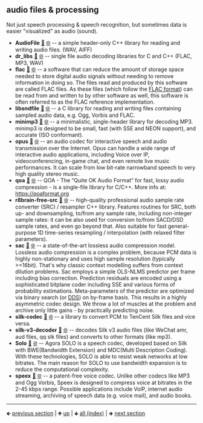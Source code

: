 

## audio files & processing

Not just speech processing & speech recognition, but sometimes data is easier "visualized" as audio (sound).

- **AudioFile** [📁](./AudioFile) [🌐](https://github.com/GerHobbelt/AudioFile) -- a simple header-only C++ library for reading and writing audio files. (WAV, AIFF)
- **dr_libs** [📁](./dr_libs) [🌐](https://github.com/GerHobbelt/dr_libs) -- single file audio decoding libraries for C and C++ (FLAC, MP3, WAV)
- **flac** [📁](./flac) [🌐](https://github.com/GerHobbelt/flac) -- a software that can reduce the amount of storage space needed to store digital audio signals without needing to remove information in doing so. The files read and produced by this software are called FLAC files. As these files (which follow the [FLAC format](https://xiph.org/flac/format.html)) can be read from and written to by other software as well, this software is often referred to as the FLAC reference implementation.
- **libsndfile** [📁](./libsndfile) [🌐](https://github.com/GerHobbelt/libsndfile) -- a C library for reading and writing files containing sampled audio data, e.g. Ogg, Vorbis and FLAC.
- **minimp3** [📁](./minimp3) [🌐](https://github.com/GerHobbelt/minimp3) -- a minimalistic, single-header library for decoding MP3. minimp3 is designed to be small, fast (with SSE and NEON support), and accurate (ISO conformant).
- **opus** [📁](./opus) [🌐](https://github.com/GerHobbelt/opus) -- an audio codec for interactive speech and audio transmission over the Internet. Opus can handle a wide range of interactive audio applications, including Voice over IP, videoconferencing, in-game  chat, and even remote live music performances. It can scale from low bit-rate narrowband speech to very high quality stereo music.
- **qoa** [📁](./qoa) [🌐](https://github.com/GerHobbelt/qoa) -- QOA - The “Quite OK Audio Format” for fast, lossy audio compression - is a single-file library for C/C++.  More info at: https://qoaformat.org
- **r8brain-free-src** [📁](./r8brain-free-src) [🌐](https://github.com/GerHobbelt/r8brain-free-src) -- high-quality professional audio sample rate converter (SRC) / resampler C++ library.  Features routines for SRC, both up- and downsampling, to/from any sample rate, including non-integer sample rates: it can be also used for conversion to/from SACD/DSD sample rates, and even go beyond that. Also suitable for fast general-purpose 1D time-series resampling / interpolation (with relaxed filter parameters).
- **sac** [📁](./sac) [🌐](https://github.com/GerHobbelt/sac) -- a state-of-the-art lossless audio compression model. Lossless audio compression is a complex problem, because PCM data is highly non-stationary and uses high sample resolution (typically >=16bit). That's why classic context modelling suffers from context dilution problems. Sac employs a simple OLS-NLMS predictor per frame including bias correction. Prediction residuals are encoded using a sophisticated bitplane coder including SSE and various forms of probability estimations. Meta-parameters of the predictor are optimized via binary search (or [DDS](https://agupubs.onlinelibrary.wiley.com/doi/10.1029/2005WR004723)) on by-frame basis. This results in a highly asymmetric codec design. We throw a lot of muscles at the problem and archive only little gains - by practically predicting noise.
- **silk-codec** [📁](./silk-codec) [🌐](https://github.com/GerHobbelt/silk-codec) -- a library to convert PCM to TenCent Silk files and vice versa.
- **silk-v3-decoder** [📁](./silk-v3-decoder) [🌐](https://github.com/GerHobbelt/silk-v3-decoder) -- decodes Silk v3 audio files (like WeChat amr, aud files, qq slk files) and converts to other formats (like mp3).
- **Solo** [📁](./Solo) [🌐](https://github.com/GerHobbelt/Solo) -- Agora SOLO is a speech codec, developed based on Silk with BWE(Bandwidth Extension) and MDC(Multi Description Coding). With these technologies, SOLO is able to resist weak networks at low bitrates. The main reason for SOLO to use bandwidth expansion is to reduce the computational complexity.
- **speex** [📁](./speex) [🌐](https://github.com/GerHobbelt/speex) -- a patent-free voice codec. Unlike other codecs like MP3 and Ogg Vorbis, Speex is designed to compress voice at bitrates in the 2-45 kbps range. Possible applications include VoIP, internet audio streaming, archiving of speech data (e.g. voice mail), and audio books.















	
----

🡸 [previous section](./0046-web.md)  |  🡹 [up](./0006-libraries-we-re-looking-at-for-this-intent.md)  |  🡻 [all (index)](./0093-libraries-in-this.md)  |  🡺 [next section](./0048-file-format.md)
